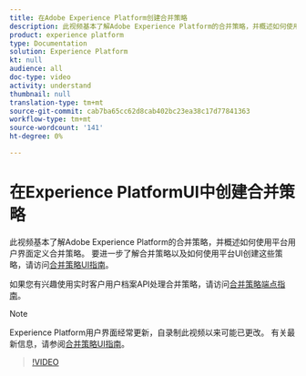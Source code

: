 ```yaml
---
title: 在Adobe Experience Platform创建合并策略
description: 此视频基本了解Adobe Experience Platform的合并策略，并概述如何使用平台UI定义合并策略。
product: experience platform
type: Documentation
solution: Experience Platform
kt: null
audience: all
doc-type: video
activity: understand
thumbnail: null
translation-type: tm+mt
source-git-commit: cab7ba65cc62d8cab402bc23ea38c17d77841363
workflow-type: tm+mt
source-wordcount: '141'
ht-degree: 0%

---
```



# 在Experience PlatformUI中创建合并策略

此视频基本了解Adobe Experience Platform的合并策略，并概述如何使用平台用户界面定义合并策略。 要进一步了解合并策略以及如何使用平台UI创建这些策略，请访问[合并策略UI指南](../ui/merge-policies.md)。

如果您有兴趣使用实时客户用户档案API处理合并策略，请访问[合并策略端点指南](../api/merge-policies.md)。

>[!NOTE]
>
>Experience Platform用户界面经常更新，自录制此视频以来可能已更改。 有关最新信息，请参阅[合并策略UI指南](../ui/merge-policies.md)。

>[!VIDEO](https://video.tv.adobe.com/v/330433?quality=12&learn=on&captions=eng)